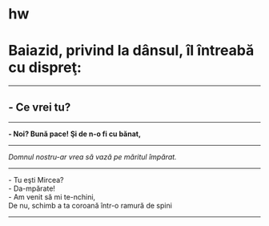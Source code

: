 # hw
<!DOCTYPE html>
<html lang=“en”>
  <head>
    <title>Homework</title>
  </head>
  <body>
    <h1>Baiazid, privind la dânsul, îl întreabă cu dispreţ:</h1>
    <hr>
    <h2>- Ce vrei tu?</h2>
    <hr>
    <b>- Noi? Bună pace! Şi de n-o fi cu bănat,</b>
    <hr>
    <i>Domnul nostru-ar vrea să vază pe măritul împărat.</i>
    <hr>
    <p>
     - Tu eşti Mircea?<br />
 - Da-mpărate!<br />
  - Am venit să mi te-nchini,<br />
  De nu, schimb a ta coroană într-o ramură de spini<br />
    </p>
    <hr>
    <a href = "https://www.youtube.com”> Links to Youtube </a>
    <hr>
    <img src = “https://www.google.com/imgres?imgurl=https%3A%2F%2Fc02.purpledshub.com%2Fuploads%2Fsites%2F62%2F2021%2F12%2Fwhat-is-a-capybara-a9bac69.jpg&tbnid=l42a4E3v7VOs0M&vet=12ahUKEwja2f7SloeCAxUv4gIHHY2FDHQQMygMegQIARBm..i&imgrefurl=https%3A%2F%2Fwww.discoverwildlife.com%2Fanimal-facts%2Fmammals%2Fcapybaras-facts&docid=iBG2IMDVz7owXM&w=2120&h=1415&q=copybara&client=opera-gx&ved=2ahUKEwja2f7SloeCAxUv4gIHHY2FDHQQMygMegQIARBm”>
  </body>
</html>
/*
      
<!DOCTYPE html>
 <html> 
 <head>
  <style>
   ul { color: #336699;
font-size: 16px;
 background-color: #f0f0f0;
 text-align: left;
} 
ol { color: #990000;
font-size: 18px;
 background-color: #ffffcc;
text-align: center;
}
table {
border: 1px solid #000000;
}
 th {
   border: 1px solid #000000;
 }
 td {
 border: 1px solid #000000;
 }
  </style>
    </head>
   <body>
    <ul>
    <li>a</li>
   <li>b</li>
    <li>c</li>
     </ul>
    <ol>
     <li>1</li>
      <li>2</li>
   <li>3</li>
     </ol>
    <table>
    <tr>
    <th>Header</th>
    <th>Header 2</th>
     </tr>
     <tr>
    <td>Data 1</td>
    <td>Data 2</td>
    </tr>
   </table>
    </body>
 </html>
*/
